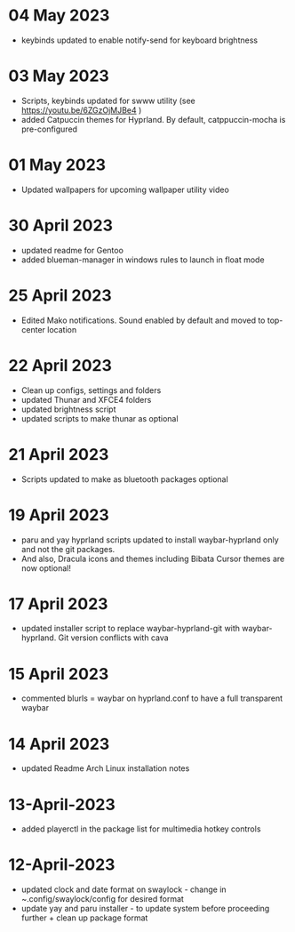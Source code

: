 # 04 May 2023
- keybinds updated to enable notify-send for keyboard brightness

# 03 May 2023
- Scripts, keybinds updated for swww utility (see https://youtu.be/6ZGzOjMJBe4 )
- added Catpuccin themes for Hyprland. By default, catppuccin-mocha is pre-configured


# 01 May 2023
- Updated wallpapers for upcoming wallpaper utility video

# 30 April 2023
- updated readme for Gentoo
- added blueman-manager in windows rules to launch in float mode

# 25 April 2023
- Edited Mako notifications. Sound enabled by default and moved to top-center location

# 22 April 2023
- Clean up configs, settings and folders
- updated Thunar and XFCE4 folders
- updated brightness script
- updated scripts to make thunar as optional

# 21 April 2023
- Scripts updated to make as bluetooth packages optional

# 19 April 2023
- paru and yay hyprland scripts updated to install waybar-hyprland only and not the git packages. 
- And also, Dracula icons and themes including Bibata Cursor themes are now optional!

# 17 April 2023
- updated installer script to replace waybar-hyprland-git with waybar-hyprland. Git version conflicts with cava

# 15 April 2023
- commented blurls = waybar on hyprland.conf to have a full transparent waybar

# 14 April 2023
- updated Readme Arch Linux installation notes

# 13-April-2023
- added playerctl in the package list for multimedia hotkey controls

# 12-April-2023
- updated clock and date format on swaylock - change in ~.config/swaylock/config for desired format
- update yay and paru installer - to update system before proceeding further + clean up package format
